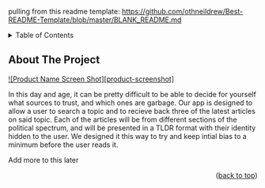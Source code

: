 pulling from this readme template: https://github.com/othneildrew/Best-README-Template/blob/master/BLANK_README.md
<!-- TABLE OF CONTENTS -->
<details>
  <summary>Table of Contents</summary>
  <ol>
    <li>
      <a href="#about-the-project">About The Project</a>
      <ul>
        <li><a href="#built-with">Built With</a></li>
      </ul>
    </li>
    <li>
      <a href="#getting-started">Getting Started</a>
      <ul>
        <li><a href="#prerequisites">Prerequisites</a></li>
        <li><a href="#installation">Installation</a></li>
      </ul>
    </li>
    <li><a href="#usage">Usage</a></li>
    <li><a href="#roadmap">Roadmap</a></li>
    <li><a href="#contributing">Contributing</a></li>
    <li><a href="#license">License</a></li>
    <li><a href="#contact">Contact</a></li>
    <li><a href="#acknowledgments">Acknowledgments</a></li>
  </ol>
</details>


<!-- ABOUT THE PROJECT -->
## About The Project

[![Product Name Screen Shot][product-screenshot]](https://example.com)

In this day and age, it can be pretty difficult to be able to decide for yourself what sources to trust, and which ones are garbage.  Our app is designed to allow a user to search a topic and to recieve back three of the latest articles on said topic.  Each of the articles will be from different sections of the political spectrum, and will be presented in a TLDR format with their identity hidden to the user.  We designed it this way to try and keep intial bias to a minimum before the user reads it.

Add more to this later

<p align="right">(<a href="#top">back to top</a>)</p>
